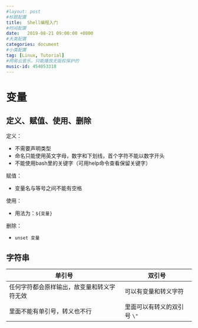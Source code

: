 ```yaml
---
#layout: post
#标题配置
title:  Shell编程入门
#时间配置
date:   2019-08-21 09:00:00 +0800
#大类配置
categories: document
#小类配置
tag: [Linux, Tutorial]
#网易云音乐，只能播放无版权保护的
music-id: 454053318
---
```




# 变量

## 定义、赋值、使用、删除

定义：

* 不需要声明类型
* 命名只能使用英文字母，数字和下划线，首个字符不能以数字开头
* 不能使用bash里的关键字（可用help命令查看保留关键字）

赋值：

* 变量名与等号之间不能有空格

使用：

* 用法为：`${变量}`

删除：

* `unset 变量`



## 字符串

| 单引号                                     | 双引号                      |
| ------------------------------------------ | --------------------------- |
| 任何字符都会原样输出，故变量和转义字符无效 | 可以有变量和转义字符        |
| 里面不能有单引号，转义也不行               | 里面可以有转义的双引号 `\"` |



